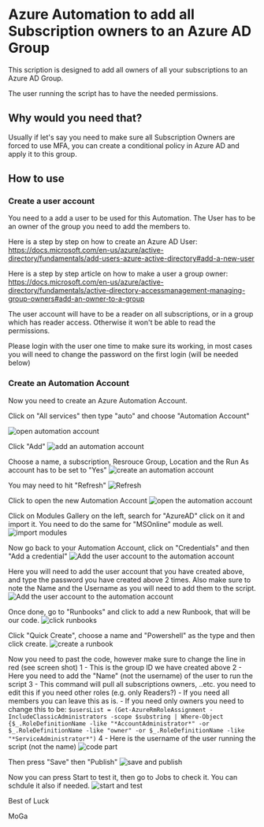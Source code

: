 # Azure Automation to add all Subscription owners to an Azure AD Group

This scription is designed to add all owners of all your subscriptions to an Azure AD Group.

The user running the script has to have the needed permissions.

## Why would you need that?
Usually if let's say you need to make sure all Subscription Owners are forced to use MFA, you can create a conditional policy in Azure AD and apply it to this group.

## How to use

### Create a user account
You need to a add a user to be used for this Automation. The User has to be an owner of the group you need to add the members to.

Here is a step by step on how to create an Azure AD User: 
    https://docs.microsoft.com/en-us/azure/active-directory/fundamentals/add-users-azure-active-directory#add-a-new-user

Here is a step by step article on how to make a user a group owner:
    https://docs.microsoft.com/en-us/azure/active-directory/fundamentals/active-directory-accessmanagement-managing-group-owners#add-an-owner-to-a-group

The user account will have to be a reader on all subscriptions, or in a group which has reader access. Otherwise it won't be able to read the permissions.

Please login with the user one time to make sure its working, in most cases you will need to change the password on the first login (will be needed below)

### Create an Automation Account

Now you need to create an Azure Automation Account.

Click on "All services" then type "auto" and choose "Automation Account"

![open automation account](images/01.JPG)

Click "Add"
![add an automation account](images/02.JPG)

Choose a name, a subscription, Resrouce Group, Location and the Run As account has to be set to "Yes"
![create an automation account](images/03.JPG)

You may need to hit "Refresh"
![Refresh](images/04.JPG)

Click to open the new Automation Account
![open the automation account](images/05.JPG)

Click on Modules Gallery on the left, search for "AzureAD" click on it and import it. You need to do the same for "MSOnline" module as well.
![import modules](images/06.JPG)

Now go back to your Automation Account, click on "Credentials" and then "Add a credential"
![Add the user account to the automation account](images/07.JPG)

Here you will need to add the user account that you have created above, and type the password you have created above 2 times. Also make sure to note the Name and the Username as you will need to add them to the script.
![Add the user account to the automation account](images/08.JPG)

Once done, go to "Runbooks" and click to add a new Runbook, that will be our code.
![click runbooks](images/09.JPG)

Click "Quick Create", choose a name and "Powershell" as the type and then click create.
![create a runbook](images/10.JPG)

Now you need to past the code, however make sure to change the line in red (see screen shot)
    1 - This is the group ID we have created above
    2 - Here you need to add the "Name" (not the username) of the user to run the script
    3 - This command will pull all subscriptions owners, ..etc. you need to edit this if you need other roles (e.g. only Readers?)
        - If you need all members you can leave this as is.
        - If you need only owners you need to change this to be:
            ```
            $usersList = (Get-AzureRmRoleAssignment -IncludeClassicAdministrators -scope $substring | Where-Object {$_.RoleDefinitionName -like "*AccountAdministrator*" -or $_.RoleDefinitionName -like "owner" -or $_.RoleDefinitionName -like "*ServiceAdministrator*")
            ```
    4 - Here is the username of the user running the script (not the name)
![code part](images/11.JPG)


Then press "Save" then "Publish"
![save and publish](images/12.JPG)

Now you can press Start to test it, then go to Jobs to check it. You can schdule it also if needed.
![start and test](images/13.JPG)


Best of Luck

MoGa